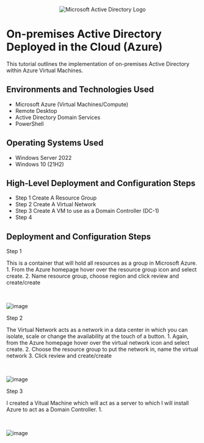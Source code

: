 <p align="center">
<img src="https://i.imgur.com/pU5A58S.png" alt="Microsoft Active Directory Logo"/>
</p>

<h1>On-premises Active Directory Deployed in the Cloud (Azure)</h1>
This tutorial outlines the implementation of on-premises Active Directory within Azure Virtual Machines.<br />



<h2>Environments and Technologies Used</h2>

- Microsoft Azure (Virtual Machines/Compute)
- Remote Desktop
- Active Directory Domain Services
- PowerShell

<h2>Operating Systems Used </h2>

- Windows Server 2022
- Windows 10 (21H2)

<h2>High-Level Deployment and Configuration Steps</h2>

- Step 1 Create A Resource Group
- Step 2 Create A Virtual Network
- Step 3 Create A VM to use as a Domain Controller (DC-1)
- Step 4 

<h2>Deployment and Configuration Steps</h2>

Step 1

<p>
This is a container that will hold all resources as a group in Microsoft Azure.
  1. From the Azure homepage hover over the resource group icon and select create.
  2. Name resource group, choose region and click review and create/create
</p>
<br />

![image](https://github.com/user-attachments/assets/2dececf0-7254-45ba-808e-e877e82cb98b)

Step 2

<p>
The Virtual Network acts as a network in a data center in which you can isolate, scale or change the availability at the touch of a button.
  1. Again, from the Azure homepage hover over the virtual network icon and select create.
  2. Choose the resource group to put the network in, name the virtual network
  3. Click review and create/create
</p>
<br />

![image](https://github.com/user-attachments/assets/549dcf8a-1a43-4315-8630-1e53719bb542)

Step 3

<p>
I created a Vitual Machine which will act as a server to which I will install Azure to act as a Domain Controller.
  1. 
</p>
<br />

![image](https://github.com/user-attachments/assets/5ad050a7-16c7-4c9e-a80b-2eafa15054d3)


